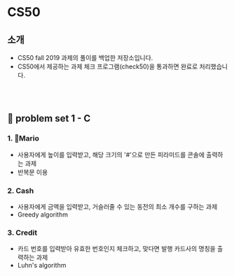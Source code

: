# CS50
## 소개
+ CS50 fall 2019  과제의 풀이를 백업한 저장소입니다.
+ CS50에서 제공하는 과제 체크 프로그램(check50)을 통과하면 완료로 처리했습니다.
<br>
<br>

## 📁 problem set 1 - C
### 1. Mario
+ 사용자에게 높이를 입력받고, 해당 크기의 '#'으로 만든 피라미드를 콘솔에 출력하는 과제
+ 반복문 이용
### 2. Cash
+ 사용자에게 금액을 입력받고, 거슬러줄 수 있는 동전의 최소 개수를 구하는 과제
+ Greedy algorithm
### 3. Credit
+ 카드 번호를 입력받아 유효한 번호인지 체크하고, 맞다면 발행 카드사의 명칭을 출력하는 과제
+ Luhn's algorithm